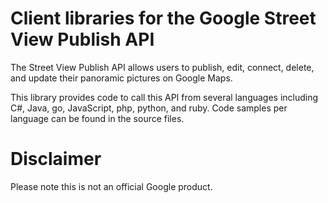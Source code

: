 Client libraries for the Google Street View Publish API
=======

The Street View Publish API allows users to publish, edit, connect, delete, and update their panoramic pictures on Google Maps.

This library provides code to call this API from several languages including C#, Java, go, JavaScript, php, python, and ruby. Code samples per language can be found in the source files.

Disclaimer
==========

Please note this is not an official Google product.
